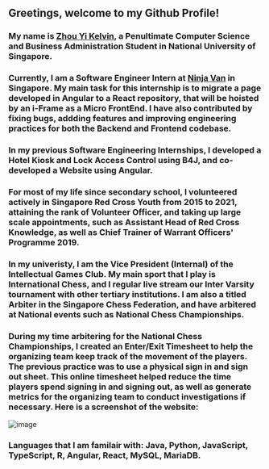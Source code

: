 ## Greetings, welcome to my Github Profile!

### My name is [Zhou Yi Kelvin](https://www.linkedin.com/in/zhou-yi-kelvin/), a Penultimate Computer Science and Business Administration Student in National University of Singapore.

### Currently, I am a Software Engineer Intern at [Ninja Van](https://www.ninjavan.co/en-sg) in Singapore. My main task for this internship is to migrate a page developed in Angular to a React repository, that will be hoisted by an i-Frame as a Micro FrontEnd. I have also contributed by fixing bugs, addding features and improving engineering practices for both the Backend and Frontend codebase.

### In my previous Software Engineering Internships, I developed a Hotel Kiosk and Lock Access Control using B4J, and co-developed a Website using Angular.

### For most of my life since secondary school, I volunteered actively in Singapore Red Cross Youth from 2015 to 2021, attaining the rank of Volunteer Officer, and taking up large scale appointments, such as Assistant Head of Red Cross Knowledge, as well as Chief Trainer of Warrant Officers' Programme 2019.

### In my univeristy, I am the Vice President (Internal) of the Intellectual Games Club. My main sport that I play is International Chess, and I regular live stream our Inter Varsity tournament with other tertiary institutions. I am also a titled Arbiter in the Singapore Chess Federation, and have arbitered at National events such as National Chess Championships.

### During my time arbitering for the National Chess Championships, I created an Enter/Exit Timesheet to help the organizing team keep track of the movement of the players. The previous practice was to use a physical sign in and sign out sheet. This online timesheet helped reduce the time players spend signing in and signing out, as well as generate metrics for the organizing team to conduct investigations if necessary. Here is a screenshot of the website:

![image](https://user-images.githubusercontent.com/47862816/227981610-ccb9badf-e47b-405d-bac8-374aa76c63a9.png)

### Languages that I am familair with: Java, Python, JavaScript, TypeScript, R, Angular, React, MySQL, MariaDB.

<!--
**zhoube/zhoube** is a ✨ _special_ ✨ repository because its `README.md` (this file) appears on your GitHub profile.

Here are some ideas to get you started:

- 🔭 I’m currently working on ...
- 🌱 I’m currently learning ...
- 👯 I’m looking to collaborate on ...
- 🤔 I’m looking for help with ...
- 💬 Ask me about ...
- 📫 How to reach me: ...
- 😄 Pronouns: ...
- ⚡ Fun fact: ...
-->
